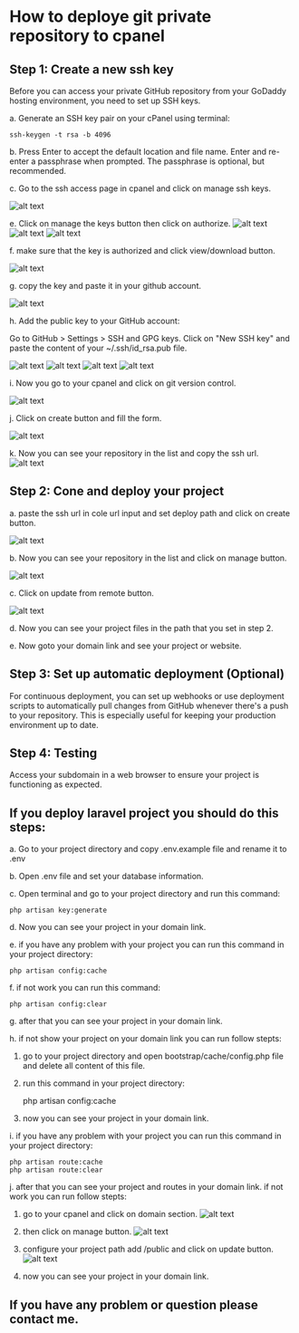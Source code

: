 # How to deploye git private repository to cpanel

## Step 1: Create a new ssh key

Before you can access your private GitHub repository from your GoDaddy hosting environment, you need to set up SSH keys.

a. Generate an SSH key pair on your cPanel using terminal:

    ssh-keygen -t rsa -b 4096

b. Press Enter to accept the default location and file name. Enter and re-enter a passphrase when prompted. The passphrase is optional, but recommended.

c. Go to the ssh access page in cpanel and click on manage ssh keys.

![alt text](images/step1.png "step 3")

e. Click on manage the keys button then click on authorize.
![alt text](images/step2.png "step 4")
![alt text](images/step6.png "step 5")
![alt text](images/step7.png "step 6")

f. make sure that the key is authorized and click view/download button.

![alt text](images/step8.png "step 7")

g. copy the key and paste it in your github account.

![alt text](images/step9.png "step 8")

h. Add the public key to your GitHub account:

Go to GitHub > Settings > SSH and GPG keys.
Click on "New SSH key" and paste the content of your ~/.ssh/id_rsa.pub file.

![alt text](images/step10.png "step 9")
![alt text](images/step11.png "step 10")
![alt text](images/step12.png "step 11")
![alt text](images/step13.png "step 12")

i. Now you go to your cpanel and click on git version control.

![alt text](images/step15.png "step 13")

j. Click on create button and fill the form.

![alt text](images/step16.png "step 14")

k. Now you can see your repository in the list and copy the ssh url.
![alt text](images/step17.png "step 15")

## Step 2: Cone and deploy your project

a. paste the ssh url in cole url input and set deploy path and click on create button.

![alt text](images/step18.png "step 15")

b. Now you can see your repository in the list and click on manage button.

![alt text](images/step19.png "step 15")

c. Click on update from remote button.

![alt text](images/step20.png "step 15")

d. Now you can see your project files in the path that you set in step 2.

e. Now goto your domain link and see your project or website.


## Step 3: Set up automatic deployment (Optional)

For continuous deployment, you can set up webhooks or use deployment scripts to automatically pull changes from GitHub whenever there's a push to your repository. This is especially useful for keeping your production environment up to date.

## Step 4: Testing

Access your subdomain in a web browser to ensure your project is functioning as expected.

## If you deploy laravel project you should do this steps:

a. Go to your project directory and copy .env.example file and rename it to .env

b. Open .env file and set your database information.

c. Open terminal and go to your project directory and run this command:

    php artisan key:generate

d. Now you can see your project in your domain link.

e. if you have any problem with your project you can run this command in your project directory:

    php artisan config:cache

f. if not work you can run this command:

    php artisan config:clear

g. after that you can see your project in your domain link.

h. if not show your project on your domain link you can run follow stepts:

1. go to your project directory and open bootstrap/cache/config.php file and delete all content of this file.
2. run this command in your project directory:

    php artisan config:cache

3. now you can see your project in your domain link.

i. if you have any problem with your project you can run this command in your project directory:

    php artisan route:cache
    php artisan route:clear

j. after that you can see your project and routes in your domain link. if not work you can run follow stepts:

1. go to your cpanel and click on domain section.
![alt text](images/step22.png "step 15")

2. then click on manage button.
![alt text](images/step23.png "step 15")

3. configure your project path add /public and click on update button.
![alt text](images/step24.png "step 15")

4. now you can see your project in your domain link.    

## If you have any problem or question please contact me.
